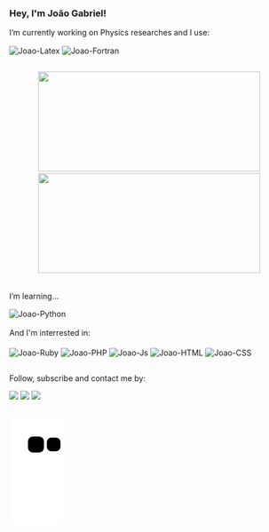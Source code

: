 ### Hey, I'm João Gabriel!

I’m currently working on Physics researches and I use:
<div style="display: inline_block">
  <img align="center" alt="Joao-Latex" src="https://img.shields.io/badge/latex-%23008080.svg?style=for-the-badge&logo=latex&logoColor=white">
  <img align="center" alt="Joao-Fortran" src="https://img.shields.io/badge/Fortran-%23734F96.svg?style=for-the-badge&logo=fortran&logoColor=white">
</div>

##

<div align="center">
  <a href="https://github.com/jgmarquesm"></a>
  <img height="180em" width="400" src="https://github-readme-stats.vercel.app/api?username=jgmarquesm&show_icons=true&theme=tokyonight&include_all_commits=true&count_private=true"/>
  <img height="180em" width="400" src="https://github-readme-stats.vercel.app/api/top-langs/?username=jgmarquesm&layout=compact&langs_count=7&theme=tokyonight"/>
</div>
  
##
  
I’m learning...
  
<div style="display: inline_block">
   <img align="center" alt="Joao-Python" src="https://img.shields.io/badge/python-3670A0?style=for-the-badge&logo=python&logoColor=ffdd54">
</div>
<div ><br>
</div>
And I'm interrested in:
<div ><br>
</div>
<div style="display: inline_block">
  <img align="center" alt="Joao-Ruby" src="https://img.shields.io/badge/ruby-%23CC342D.svg?style=for-the-badge&logo=ruby&logoColor=white">
  <img align="center" alt="Joao-PHP" src="https://img.shields.io/badge/php-%23777BB4.svg?style=for-the-badge&logo=php&logoColor=white">
  <img align="center" alt="Joao-Js" src="https://img.shields.io/badge/javascript-%23323330.svg?style=for-the-badge&logo=javascript&logoColor=%23F7DF1E">
  <img align="center" alt="Joao-HTML" src="https://img.shields.io/badge/html5-%23E34F26.svg?style=for-the-badge&logo=html5&logoColor=white">
  <img align="center" alt="Joao-CSS" src="https://img.shields.io/badge/css3-%231572B6.svg?style=for-the-badge&logo=css3&logoColor=white">
</div>
  
##

Follow, subscribe and contact me by:
  
<div>
  <a href = "mailto:joaogabrielmarques@discente.ufg.br"><img src="https://img.shields.io/badge/-Gmail-%23333?style=for-the-badge&logo=gmail&logoColor=white" target="_blank"></a>
  <a href="https://www.linkedin.com/in/jgmarquesm" target="_blank"><img src="https://img.shields.io/badge/-LinkedIn-%230077B5?style=for-the-badge&logo=linkedin&logoColor=white" target="_blank"></a> 
    <a href="https://www.reddit.com/user/Kosmar0Devil/" target="_blank"><img src="https://img.shields.io/badge/Reddit-%23FF4500.svg?style=for-the-badge&logo=Reddit&logoColor=white" target="_blank"></a>
</div>

##
  
![Snake animation](https://github.com/jgmarquesm/jgmarquesm/blob/output/github-contribution-grid-snake.svg)  
